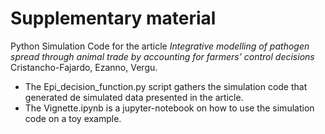 # Supplementary material
Python Simulation Code for the article *Integrative modelling of pathogen spread through animal trade by accounting for farmers’ control decisions* Cristancho-Fajardo, Ezanno, Vergu.

- The Epi_decision_function.py script gathers the simulation code that generated de simulated data presented in the article.
- The Vignette.ipynb is a jupyter-notebook on how to use the simulation code on a toy example.
